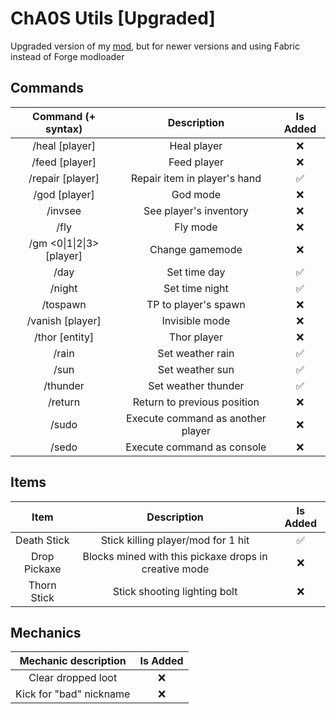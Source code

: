 # ChA0S Utils [Upgraded]
Upgraded version of my [mod](https://github.com/Passive1st/ChA0S-Utils), but for newer versions and using Fabric instead of Forge modloader

## Commands
|          Command (+ syntax)           |            Description            | Is Added |
|:-------------------------------------:|:---------------------------------:|:--------:|
|            /heal [player]             |            Heal player            |    ❌     |
|            /feed [player]             |            Feed player            |    ❌     |
|           /repair [player]            |   Repair item in player's hand    |    ✅     |
|             /god [player]             |             God mode              |    ❌     |
|           /invsee <player>            |      See player's inventory       |    ❌     |
|                 /fly                  |             Fly mode              |    ❌     |
| /gm <0&#124;1&#124;2&#124;3> [player] |          Change gamemode          |    ❌     |
|                 /day                  |           Set time day            |    ✅     |
|                /night                 |          Set time night           |    ✅     |
|           /tospawn <player>           |       TP to player's spawn        |    ❌     |
|           /vanish [player]            |          Invisible mode           |    ❌     |
|            /thor [entity]             |            Thor player            |    ❌     |
|                 /rain                 |         Set weather rain          |    ✅     |
|                 /sun                  |          Set weather sun          |    ✅     |
|               /thunder                |        Set weather thunder        |    ✅     |
|                /return                |    Return to previous position    |    ❌     |
|       /sudo <player> <command>        | Execute command as another player |    ❌     |
|            /sedo <command>            |    Execute command as console     |    ❌     |

## Items
|     Item     |                      Description                      | Is Added |
|:------------:|:-----------------------------------------------------:|:--------:|
| Death Stick  |          Stick killing player/mod for 1 hit           |    ✅     |
| Drop Pickaxe | Blocks mined with this pickaxe drops in creative mode |    ❌     |
| Thorn Stick  |             Stick shooting lighting bolt              |    ❌     |

## Mechanics
|  Mechanic description   | Is Added |
|:-----------------------:|:--------:|
|   Clear dropped loot    |    ❌     |
| Kick for "bad" nickname |    ❌     |
